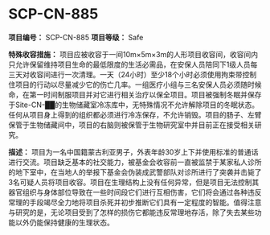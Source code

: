 # SCP-CN-885


**项目编号：** SCP-CN-885
**项目等级：** Safe

**特殊收容措施：** 项目应被收容于一间10m×5m×3m的人形项目收容间，收容间内只允许保留维持项目生命的最低限度的生活必需品，在安保人员陪同下1级人员每三天对收容间进行一次清理。一天（24小时）至少18个小时必须使用拘束带控制住项目的行动以尽量减少它的伤亡几率。一组医疗小组与三名安保人员必须随时候命，在第一时间制服项目并对它进行相关治疗以保全项目。项目被强制冬眠并保存于Site-CN-██的生物储藏室冷冻库中，无特殊情况不允许解除项目的冬眠状态。任何从项目身上得到的组织都必须进行冷冻保存，不允许销毁。项目的肠子、左臂保管于生物储藏间中，项目的右脑则被保管于生物研究室中并目前正在接受相关研究。

**描述：** 项目为一名中国籍蒙古利亚男子，外表年龄30岁上下并使用标准的普通话进行交流。项目缺乏基本的社交能力，被基金会收容前一直被监禁于某家私人诊所的地下室中，在当地人的举报下基金会伪装成武警部队对诊所进行了突袭并击毙了3名可疑人员将项目收容。项目在生理结构上没有任何异常，但是项目无法控制其器官组织与身体部位导致在一些时间段它们进行互相伤害，它们将会通过各种违反常理的手段竭尽全力地将项目杀死并初步推断它们具有一定程度的智能。值得注意与研究的是，无论项目受到了怎样的损伤它都能违反常理地存活，除了失去某些功能以外仍能保持健康的生理状态。



